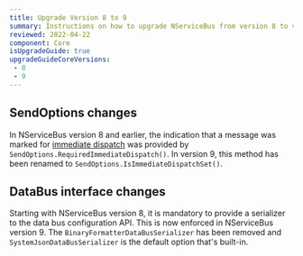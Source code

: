 ```yaml
---
title: Upgrade Version 8 to 9
summary: Instructions on how to upgrade NServiceBus from version 8 to version 9.
reviewed: 2022-04-22
component: Core
isUpgradeGuide: true
upgradeGuideCoreVersions:
 - 8
 - 9
---
```


## SendOptions changes

In NServiceBus version 8 and earlier, the indication that a message was marked for [immediate dispatch](/nservicebus/messaging/send-a-message.md#dispatching-a-message-immediately) was provided by `SendOptions.RequiredImmediateDispatch()`. In version 9, this method has been renamed to `SendOptions.IsImmediateDispatchSet()`.

## DataBus interface changes

Starting with NServiceBus version 8, it is mandatory to provide a serializer to the data bus configuration API. This is now enforced in NServiceBus version 9. The `BinaryFormatterDataBusSerializer` has been removed and `SystemJsonDataBusSerializer` is the default option that's built-in.

